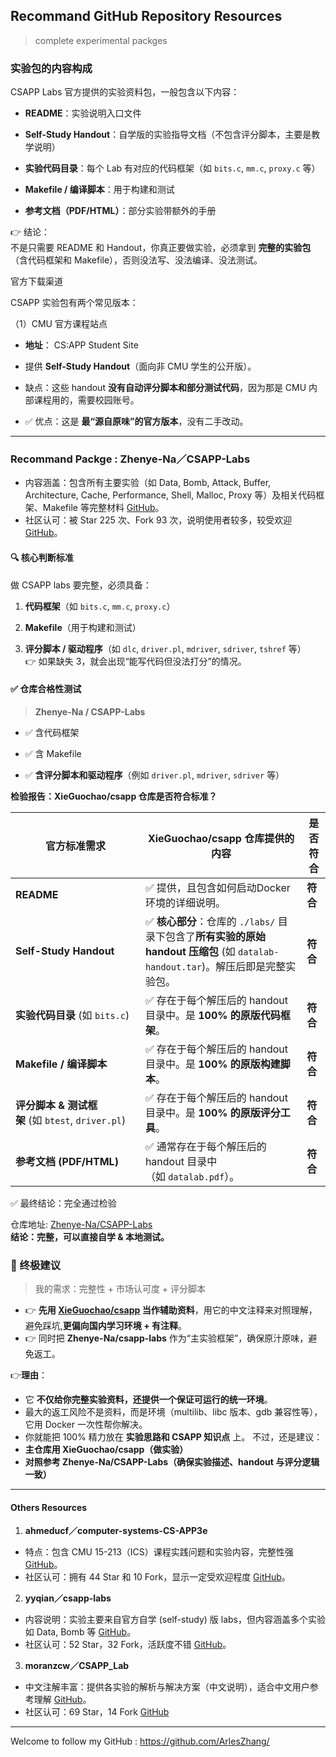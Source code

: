 ## Recommand GitHub Repository Resources

> complete experimental packges

### 实验包的内容构成

CSAPP Labs 官方提供的实验资料包，一般包含以下内容：

- **README**：实验说明入口文件
    
- **Self-Study Handout**：自学版的实验指导文档（不包含评分脚本，主要是教学说明）
    
- **实验代码目录**：每个 Lab 有对应的代码框架（如 `bits.c`, `mm.c`, `proxy.c` 等）
    
- **Makefile / 编译脚本**：用于构建和测试
    
- **参考文档（PDF/HTML）**：部分实验带额外的手册
    

👉 结论：  
不是只需要 README 和 Handout，你真正要做实验，必须拿到 **完整的实验包**（含代码框架和 Makefile），否则没法写、没法编译、没法测试。

官方下载渠道

CSAPP 实验包有两个常见版本：

（1）CMU 官方课程站点

- **地址**： CS:APP Student Site
    
- 提供 **Self-Study Handout**（面向非 CMU 学生的公开版）。
    
- 缺点：这些 handout **没有自动评分脚本和部分测试代码**，因为那是 CMU 内部课程用的，需要校园账号。
    
- ✅ 优点：这是 **最“源自原味”的官方版本**，没有二手改动。

---

###  Recommand Packge : Zhenye-Na／CSAPP-Labs

- 内容涵盖：包含所有主要实验（如 Data, Bomb, Attack, Buffer, Architecture, Cache, Performance, Shell, Malloc, Proxy 等）及相关代码框架、Makefile 等完整材料 [GitHub](https://github.com/Zhenye-Na/CSAPP-Labs?utm_source=chatgpt.com)。
- 社区认可：被 Star 225 次、Fork 93 次，说明使用者较多，较受欢迎 [GitHub](https://github.com/Zhenye-Na/CSAPP-Labs?utm_source=chatgpt.com)。

#### 🔍 核心判断标准

做 CSAPP labs 要完整，必须具备：

1. **代码框架**（如 `bits.c`, `mm.c`, `proxy.c`）
    
2. **Makefile**（用于构建和测试）
    
3. **评分脚本 / 驱动程序**（如 `dlc`, `driver.pl`, `mdriver`, `sdriver`, `tshref` 等）  
    👉 如果缺失 3，就会出现“能写代码但没法打分”的情况。

#### ✅ 仓库合格性测试

> **Zhenye-Na / CSAPP-Labs**

- ✅ 含代码框架
    
- ✅ 含 Makefile
    
- ✅ **含评分脚本和驱动程序**（例如 `driver.pl`, `mdriver`, `sdriver` 等）

**检验报告：XieGuochao/csapp 仓库是否符合标准？** 

|官方标准需求|XieGuochao/csapp 仓库提供的内容|是否符合|
|---|---|---|
|**README**|✅ 提供，且包含如何启动Docker环境的详细说明。|**符合**|
|**Self-Study Handout**|✅ **核心部分**：仓库的 `./labs/` 目录下包含了**所有实验的原始 handout 压缩包** (如 `datalab-handout.tar`)。解压后即是完整实验包。|**符合**|
|**实验代码目录** (如 `bits.c`)|✅ 存在于每个解压后的 handout 目录中。是 **100% 的原版代码框架**。|**符合**|
|**Makefile / 编译脚本**|✅ 存在于每个解压后的 handout 目录中。是 **100% 的原版构建脚本**。|**符合**|
|**评分脚本 & 测试框架** (如 `btest`, `driver.pl`)|✅ 存在于每个解压后的 handout 目录中。是 **100% 的原版评分工具**。|**符合**|
|**参考文档 (PDF/HTML)**|✅ 通常存在于每个解压后的 handout 目录中（如 `datalab.pdf`）。|**符合**|


✅ 最终结论：完全通过检验

仓库地址: [Zhenye-Na/CSAPP-Labs](https://github.com/Zhenye-Na/CSAPP-Labs)  
**结论：完整，可以直接自学 & 本地测试。** 
  

### 📌 终极建议

> 我的需求：完整性 + 市场认可度 + 评分脚本

- 👉 **先用   [XieGuochao/csapp](https://github.com/XieGuochao/csapp) 当作辅助资料**，用它的中文注释来对照理解，避免踩坑,**更偏向国内学习环境 + 有注释**。
- 👉 同时把 **Zhenye-Na/csapp-labs** 作为“主实验框架”，确保原汁原味，避免返工。  

👉**理由**：
- 它 **不仅给你完整实验资料，还提供一个保证可运行的统一环境**。
- 最大的返工风险不是资料，而是环境（multilib、libc 版本、gdb 兼容性等），它用 Docker 一次性帮你解决。
- 你就能把 100% 精力放在 **实验思路和 CSAPP 知识点** 上。
不过，还是建议：
- **主仓库用 XieGuochao/csapp（做实验）**
- **对照参考 Zhenye-Na/CSAPP-Labs（确保实验描述、handout 与评分逻辑一致）**

---

#### Others Resources 

1. **ahmeducf／computer-systems-CS-APP3e**

- 特点：包含 CMU 15-213（ICS）课程实践问题和实验内容，完整性强 [GitHub](https://github.com/ahmeducf/computer-systems-CS-APP3e?utm_source=chatgpt.com)。
- 社区认可：拥有 44 Star 和 10 Fork，显示一定受欢迎程度 [GitHub](https://github.com/ahmeducf/computer-systems-CS-APP3e?utm_source=chatgpt.com)。

2. **yyqian／csapp-labs**

- 内容说明：实验主要来自官方自学 (self-study) 版 labs，但内容涵盖多个实验如 Data, Bomb 等 [GitHub](https://github.com/yyqian/csapp-labs?utm_source=chatgpt.com)。
- 社区认可：52 Star，32 Fork，活跃度不错 [GitHub](https://github.com/yyqian/csapp-labs?utm_source=chatgpt.com)。

3. **moranzcw／CSAPP_Lab**

- 中文注解丰富：提供各实验的解析与解决方案（中文说明），适合中文用户参考理解 [GitHub](https://github.com/moranzcw/CSAPP_Lab?utm_source=chatgpt.com)。
- 社区认可：69 Star，14 Fork [GitHub](https://github.com/moranzcw/CSAPP_Lab?utm_source=chatgpt.com)

---

Welcome to follow my GitHub : https://github.com/ArlesZhang/
